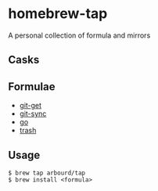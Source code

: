 # homebrew-tap

A personal collection of formula and mirrors

## Casks

## Formulae

* [git-get](https://github.com/arbourd/git-get)
* [git-sync](https://github.com/arbourd/git-sync)
* [go](https://go.dev/)
* [trash](https://github.com/arbourd/trashOS)

## Usage

```console
$ brew tap arbourd/tap
$ brew install <formula>
```
